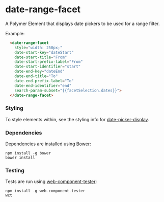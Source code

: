 # date-range-facet

A Polymer Element that displays date pickers to be used for a range filter.

Example:
```html
  <date-range-facet
    style="width: 250px;"
    date-start-key="dateStart"
    date-start-title="From"
    date-start-prefix-label="From"
    date-start-identifier="start"
    date-end-key="dateEnd"
    date-end-title="To"
    date-end-prefix-label="To"
    date-end-identifier="end"
    search-param-subset="{{facetSelection.dates}}">
  </date-range-facet>
```

### Styling

To style elements within, see the styling info for [date-picker-display](https://github.com/DigElements/date-picker-display).

### Dependencies

Dependencies are installed using [Bower](http://bower.io/):

    npm install -g bower
    bower install

### Testing

Tests are run using [web-component-tester](https://github.com/Polymer/web-component-tester):

    npm install -g web-component-tester
    wct
